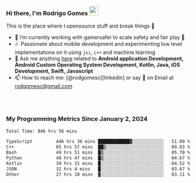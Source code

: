 
### Hi there, I'm Rodrigo Gomes <img src="https://media.giphy.com/media/hvRJCLFzcasrR4ia7z/giphy.gif" width="25px">
This is the place where I opensource stuff and break things 🤣
- 🔭 I’m currently working with gamersafer to scale safety and fair play 💜
- ☄️ Passionate about mobile development and experimenting low level implementations on it using `jsi`, `c++` and machine learning
- 💬 Ask me anything [here](https://github.com/rodgomesc/rodgomesc/issues) related to <b>Android application Development, Android Custom Operating System Development, Kotlin, Java, iOS Development, Swift, Javascript</b>
- 📫 How to reach me: [@rodgomesc][linkedin] or say 👋 on Email at [rodgomesc@gmail.com](mailto:rodgomesc@gmail.com)


<br/>

<!-- 
<picture>
  <img src="/github-metrics.svg" alt="Metrics">
</picture>
-->

</br>

### My Programming Metrics Since January 2, 2024 


<!--START_SECTION:waka-->

```txt
Total Time: 846 hrs 56 mins

TypeScript         446 hrs 36 mins ████████████▓░░░░░░░░░░░░   51.09 %
C++                85 hrs 57 mins  ██▒░░░░░░░░░░░░░░░░░░░░░░   09.83 %
Bash               49 hrs 51 mins  █▒░░░░░░░░░░░░░░░░░░░░░░░   05.70 %
Python             40 hrs 47 mins  █▒░░░░░░░░░░░░░░░░░░░░░░░   04.67 %
Kotlin             39 hrs 31 mins  █░░░░░░░░░░░░░░░░░░░░░░░░   04.52 %
JSON               32 hrs 4 mins   █░░░░░░░░░░░░░░░░░░░░░░░░   03.67 %
Other              27 hrs 10 mins  ▓░░░░░░░░░░░░░░░░░░░░░░░░   03.11 %
```

<!--END_SECTION:waka-->
